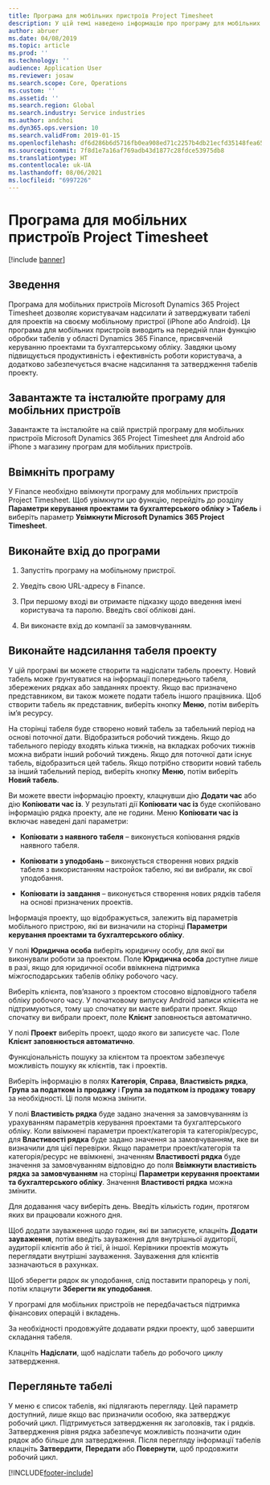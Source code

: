 ```yaml
---
title: Програма для мобільних пристроїв Project Timesheet
description: У цій темі наведено інформацію про програму для мобільних пристроїв Microsoft Dynamics 365 Project Timesheet. Програма для мобільних пристроїв Project Timesheet дозволяє користувачам надсилати й затверджувати табелі для проектів на своєму мобільному пристрої.
author: abruer
ms.date: 04/08/2019
ms.topic: article
ms.prod: ''
ms.technology: ''
audience: Application User
ms.reviewer: josaw
ms.search.scope: Core, Operations
ms.custom: ''
ms.assetid: ''
ms.search.region: Global
ms.search.industry: Service industries
ms.author: andchoi
ms.dyn365.ops.version: 10
ms.search.validFrom: 2019-01-15
ms.openlocfilehash: df6d286b6d5716fb0ea908ed71c2257b4db21ecfd35148fea65dfd96e058ac9a
ms.sourcegitcommit: 7f8d1e7a16af769adb43d1877c28fdce53975db8
ms.translationtype: HT
ms.contentlocale: uk-UA
ms.lasthandoff: 08/06/2021
ms.locfileid: "6997226"
---
```

# <a name="project-timesheet-mobile-application"></a>Програма для мобільних пристроїв Project Timesheet

[!include [banner](../includes/banner.md)]

## <a name="overview"></a>Зведення

Програма для мобільних пристроїв Microsoft Dynamics 365 Project Timesheet дозволяє користувачам надсилати й затверджувати табелі для проектів на своєму мобільному пристрої (iPhone або Android). Ця програма для мобільних пристроїв виводить на передній план функцію обробки табелів у області Dynamics 365 Finance, присвяченій керуванню проектами та бухгалтерському обліку. Завдяки цьому підвищується продуктивність і ефективність роботи користувача, а додатково забезпечується вчасне надсилання та затвердження табелів проекту.

## <a name="download-and-install-the-mobile-app"></a>Завантажте та інсталюйте програму для мобільних пристроїв

Завантажте та інсталюйте на свій пристрій програму для мобільних пристроїв Microsoft Dynamics 365 Project Timesheet для Android або iPhone з магазину програм для мобільних пристроїв.

## <a name="enable-the-app"></a>Ввімкніть програму 

У Finance необхідно ввімкнути програму для мобільних пристроїв Project Timesheet. Щоб увімкнути цю функцію, перейдіть до розділу **Параметри керування проектами та бухгалтерського обліку \> Табель** і виберіть параметр **Увімкнути Microsoft Dynamics 365 Project Timesheet**.

## <a name="sign-in-to-the-app"></a>Виконайте вхід до програми

1.  Запустіть програму на мобільному пристрої.

2.  Уведіть свою URL-адресу в Finance.

3.  При першому вході ви отримаєте підказку щодо введення імені користувача та паролю. Введіть свої облікові дані.

4.  Ви виконаєте вхід до компанії за замовчуванням.

## <a name="submit-a-project-timesheet"></a>Виконайте надсилання табеля проекту

У цій програмі ви можете створити та надіслати табель проекту. Новий табель може ґрунтуватися на інформації попереднього табеля, збережених рядках або завданнях проекту. Якщо вас призначено представником, ви також можете подати табель іншого працівника. Щоб створити табель як представник, виберіть кнопку **Меню**, потім виберіть ім’я ресурсу.

На сторінці табеля буде створено новий табель за табельний період на основі поточної дати. Відобразиться робочий тиждень. Якщо до табельного періоду входять кілька тижнів, на вкладках робочих тижнів можна вибрати інший робочий тиждень.
Якщо для поточної дати існує табель, відобразиться цей табель. Якщо потрібно створити новий табель за інший табельний період, виберіть кнопку **Меню**, потім виберіть **Новий табель**.

Ви можете ввести інформацію проекту, клацнувши дію **Додати час** або дію **Копіювати час із**. У результаті дії **Копіювати час із** буде скопійовано інформацію рядка проекту, але не години. Меню **Копіювати час із** включає наведені далі параметри:

- **Копіювати з наявного табеля** – виконується копіювання рядків наявного табеля.

- **Копіювати з уподобань** – виконується створення нових рядків табеля з використанням настройок табелю, які ви вибрали, як свої уподобання.

- **Копіювати із завдання** – виконується створення нових рядків табеля на основі призначених проектів.

Інформація проекту, що відображується, залежить від параметрів мобільного пристрою, які ви визначили на сторінці **Параметри керування проектами та бухгалтерського обліку**.

У полі **Юридична особа** виберіть юридичну особу, для якої ви виконували роботи за проектом. Поле **Юридична особа** доступне лише в разі, якщо для юридичної особи ввімкнена підтримка міжгосподарських табелів обліку робочого часу.

Виберіть клієнта, пов’язаного з проектом стосовно відповідного табеля обліку робочого часу. У початковому випуску Android записи клієнта не підтримуються, тому що спочатку ви маєте вибрати проект. Якщо спочатку ви вибрали проект, поле **Клієнт** заповнюється автоматично.

У полі **Проект** виберіть проект, щодо якого ви записуєте час. Поле **Клієнт заповнюється автоматично**.

Функціональність пошуку за клієнтом та проектом забезпечує можливість пошуку як клієнтів, так і проектів.

Виберіть інформацію в полях **Категорія**, **Справа**, **Властивість рядка**, **Група за податком із продажу** і **Група за податком із продажу товару** за необхідності. Ці поля можна змінити.

У полі **Властивість рядка** буде задано значення за замовчуванням із урахуванням параметрів керування проектами та бухгалтерського обліку. Коли ввімкнені параметри проект/категорія та категорія/ресурс, для **Властивості рядка** буде задано значення за замовчуванням, яке ви визначили для цієї перевірки. Якщо параметри проект/категорія та категорія/ресурс не ввімкнені, значенням **Властивості рядка** буде значення за замовчуванням відповідно до поля **Ввімкнути властивість рядка за замовчуванням** на сторінці **Параметри керування проектами та бухгалтерського обліку**. Значення **Властивості рядка** можна змінити.

Для додавання часу виберіть день. Введіть кількість годин, протягом яких ви працювали кожного дня.

Щоб додати зауваження щодо годин, які ви записуєте, клацніть **Додати зауваження**, потім введіть зауваження для внутрішньої аудиторії, аудиторії клієнтів або й тієї, й іншої.
Керівники проектів можуть переглядати внутрішні зауваження. Зауваження для клієнтів зазначаються в рахунках.

Щоб зберегти рядок як уподобання, слід поставити прапорець у полі, потім клацнути **Зберегти як уподобання**.

У програмі для мобільних пристроїв не передбачається підтримка фінансових операцій і вкладень.

За необхідності продовжуйте додавати рядки проекту, щоб завершити складання табеля.

Клацніть **Надіслати**, щоб надіслати табель до робочого циклу затвердження.

## <a name="review-timesheets"></a>Перегляньте табелі

У меню є список табелів, які підлягають перегляду. Цей параметр доступний, лише якщо вас призначили особою, яка затверджує робочий цикл. Підтримується затвердження як заголовків, так і рядків. Затвердження рівня рядка забезпечує можливість позначити один рядок або більше для затвердження. Після перегляду інформації табелів клацніть **Затвердити**, **Передати** або **Повернути**, щоб продовжити робочий цикл.


[!INCLUDE[footer-include](../includes/footer-banner.md)]